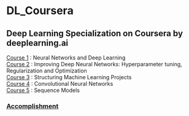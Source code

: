 # DL_Coursera
## Deep Learning Specialization on Coursera by deeplearning.ai<br>
<a href="https://www.coursera.org/learn/neural-networks-deep-learning">Course 1</a> : Neural Networks and Deep Learning<br>
<a href="https://www.coursera.org/learn/deep-neural-network?specialization=deep-learning">Course 2</a> : Improving Deep Neural Networks: Hyperparameter tuning, Regularization and Optimization<br>
<a href="https://www.coursera.org/learn/machine-learning-projects?specialization=deep-learning">Course 3</a> : Structuring Machine Learning Projects<br>
<a href="https://www.coursera.org/learn/convolutional-neural-networks?specialization=deep-learning">Course 4</a> : Convolutional Neural Networks<br>
<a href="https://www.coursera.org/learn/nlp-sequence-models">Course 5</a> : Sequence Models<br>

<h3><a href='https://www.coursera.org/account/accomplishments/specialization/P9VEMXYZKYKA'> Accomplishment</a></h3>

